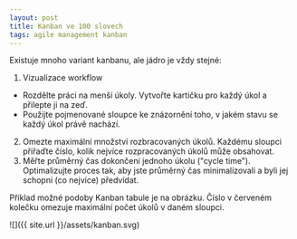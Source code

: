 ```yaml
---
layout: post
title: Kanban ve 100 slovech
tags: agile management kanban
---
```


Existuje mnoho variant kanbanu, ale jádro je vždy stejné:

1. Vizualizace workflow
  - Rozdělte práci na menší úkoly. Vytvořte kartičku pro každý úkol a přilepte ji na zeď.
  - Použijte pojmenované sloupce ke znázornění toho, v jakém stavu se každý úkol právě nachází.
2. Omezte maximální množství rozbracovaných úkolů. Každému sloupci přiřaďte číslo, kolik nejvíce rozpracovaných úkolů může obsahovat.
3. Měřte průměrný čas dokončení jednoho úkolu ("cycle time"). Optimalizujte proces tak, aby jste průměrný čas minimalizovali a byli jej schopni (co nejvíce) předvídat.

Příklad možné podoby Kanban tabule je na obrázku. Číslo v červeném kolečku omezuje maximální počet úkolů v daném sloupci.

![]({{ site.url }}/assets/kanban.svg)
